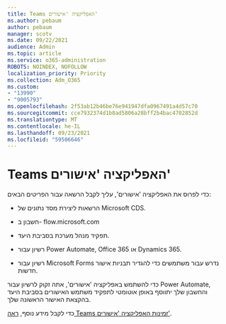 ```yaml
---
title: Teams האפליקציה 'אישורים'
ms.author: pebaum
author: pebaum
manager: scotv
ms.date: 09/22/2021
audience: Admin
ms.topic: article
ms.service: o365-administration
ROBOTS: NOINDEX, NOFOLLOW
localization_priority: Priority
ms.collection: Adm_O365
ms.custom:
- "13990"
- "9005793"
ms.openlocfilehash: 2f53ab12b46be76e941947dfa0967491a4d57c70
ms.sourcegitcommit: cce7932374d1b8ad5806a28bff2b4bac4702852d
ms.translationtype: MT
ms.contentlocale: he-IL
ms.lasthandoff: 09/23/2021
ms.locfileid: "59506646"
---
```

# <a name="teams-approvals-app"></a>Teams האפליקציה 'אישורים'

כדי לפרוס את האפליקציה 'אישורים', עליך לקבל הרשאה עבור הפריטים הבאים:

- הרשאות ליצירת מסד נתונים של Microsoft CDS.

- חשבון ב- flow.microsoft.com

- תפקיד מנהל מערכת בסביבת היעד.

- רשיון עבור Power Automate, Office 365 או Dynamics 365.

- רשיון עבור Microsoft Forms נדרש עבור משתמשים כדי להגדיר תבניות אישור חדשות.

כדי להשתמש באפליקציה 'אישורים', אתה זקוק לרשיון עבור Power Automate, והחשבון שלך יתווסף באופן אוטומטי לתפקיד משתמש האישורים בסביבת היעד בהקצאת האישור הראשונה שלך.

כדי לקבל מידע נוסף, [ראה Teams זמינות האפליקציה 'אישורים'](https://docs.microsoft.com/microsoftteams/approval-admin).